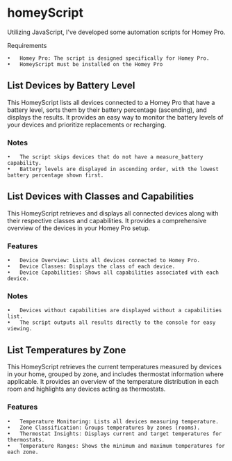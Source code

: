 # homeyScript
Utilizing JavaScript, I've developed some automation scripts for Homey Pro. 

Requirements

	•	Homey Pro: The script is designed specifically for Homey Pro.
 	•	HomeyScript must be installed on the Homey Pro


## List Devices by Battery Level

This HomeyScript lists all devices connected to a Homey Pro that have a battery level, sorts them by their battery percentage (ascending), and displays the results. It provides an easy way to monitor the battery levels of your devices and prioritize replacements or recharging.

### Notes

	•	The script skips devices that do not have a measure_battery capability.
	•	Battery levels are displayed in ascending order, with the lowest battery percentage shown first.

 ## List Devices with Classes and Capabilities

This HomeyScript retrieves and displays all connected devices along with their respective classes and capabilities. It provides a comprehensive overview of the devices in your Homey Pro setup.

### Features

	•	Device Overview: Lists all devices connected to Homey Pro.
	•	Device Classes: Displays the class of each device.
	•	Device Capabilities: Shows all capabilities associated with each device.


### Notes

	•	Devices without capabilities are displayed without a capabilities list.
	•	The script outputs all results directly to the console for easy viewing.


 ## List Temperatures by Zone

This HomeyScript retrieves the current temperatures measured by devices in your home, grouped by zone, and includes thermostat information where applicable. It provides an overview of the temperature distribution in each room and highlights any devices acting as thermostats.

### Features
	•	Temperature Monitoring: Lists all devices measuring temperature.
	•	Zone Classification: Groups temperatures by zones (rooms).
	•	Thermostat Insights: Displays current and target temperatures for thermostats.
	•	Temperature Ranges: Shows the minimum and maximum temperatures for each zone.



